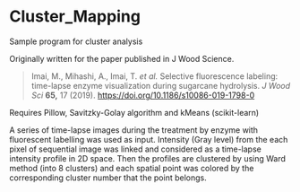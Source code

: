 # Cluster_Mapping
 Sample program for cluster analysis



Originally written for the paper published in J Wood Science.



> Imai, M., Mihashi, A., Imai, T. *et al.* Selective fluorescence labeling: time-lapse enzyme visualization during sugarcane hydrolysis. *J Wood Sci* **65,** 17 (2019). https://doi.org/10.1186/s10086-019-1798-0



Requires Pillow, Savitzky-Golay algorithm and kMeans (scikit-learn)



A series of time-lapse images during the treatment by enzyme with fluorescent labelling was used as input. Intensity (Gray level)  from the each pixel of sequential image was linked and considered as a time-lapse intensity profile in 2D space. Then the profiles are clustered by using Ward method (into 8 clusters) and each spatial point was colored by the corresponding cluster number that the point belongs.

